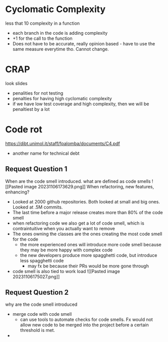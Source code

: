 # Cyclomatic Complexity
less that 10 complexity in a function
- each branch in the code is adding complexity
- +1 for the call to the function
- Does not have to be accurate, really opinion based - have to use the same measure everytime tho. Cannot change.

# CRAP
look slides
- penalities for not testing
- penalties for having high cyclomatic complexity
- if we have low test coverage and high complexity, then we will be penaltiest by a lot
# Code rot
 https://dibt.unimol.it/staff/fpalomba/documents/C4.pdf
- another name for technical debt
## Request Question 1
When are the code smell introduced.
what are defined as code smells
![[Pasted image 20231106173629.png]]
When refactoring, new features, enhancing?

- Looked at 2000 github repositories. Both looked at small and big ones. Looked at .5M commits.
- The last time before a major release creates more than 80% of the code smell
- when refactoring code we also get a lot of code smell, which is contraintuitive when you actually want to remove
- The ones owning the classes are the ones creating the most code smell for the code
	- the more experienced ones will introduce more code smell because they may be more happy with complex code
	- the new developers produce more spagghetti code, but introduce less spagghetti code
		- may fx be because their PRs would be more gone through
- code smell is also tied to work load
![[Pasted image 20231106175027.png]]
## Request Question 2
why are the code smell introduced
- merge code with code smell
	- can use tools to automate checks for code smells. Fx would not allow new code to be merged into the project before a certain threshold is met.
- 

